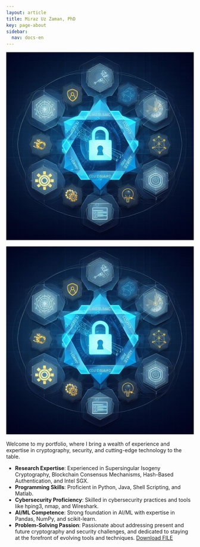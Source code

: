 ```yaml
---
layout: article
title: Miraz Uz Zaman, PhD
key: page-about
sidebar:
  nav: docs-en
---
```

<img class="image image--md" src="images/_880f897c-9206-4cfc-af99-3e49dd578bfc.jpeg"/>

![image info](/images/_880f897c-9206-4cfc-af99-3e49dd578bfc.jpeg)

Welcome to my portfolio, where I bring a wealth of experience and expertise in cryptography, security, and cutting-edge technology to the table.
  * **Research Expertise**: Experienced in Supersingular Isogeny Cryptography, Blockchain Consensus Mechanisms, Hash-Based Authentication, and Intel SGX.
  * **Programming Skills**: Proficient in Python, Java, Shell Scripting, and Matlab.
  * **Cybersecurity Proficiency**: Skilled in cybersecurity practices and tools like hping3, nmap, and Wireshark.
  * **AI/ML Competence**: Strong foundation in AI/ML with expertise in Pandas, NumPy, and scikit-learn.
  * **Problem-Solving Passion**: Passionate about addressing present and future cryptography and security challenges, and dedicated to staying at the forefront of evolving tools and techniques.
<a id="raw-url" href="https://github.com/zamanmiraz/zamanmiraz.github.io/blob/master/screenshot.jpg">Download FILE</a>
